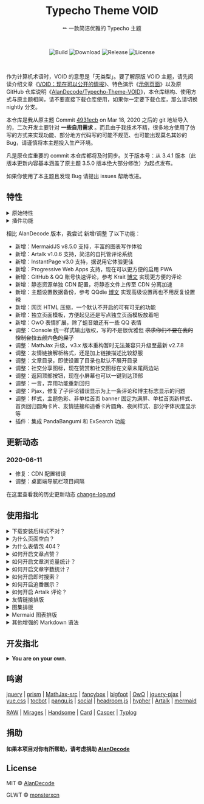 <h1 align="center">Typecho Theme VOID</h1>

<div align="center">

✏ 一款简洁优雅的 Typecho 主题

</div></br>

<div align="center">

![Build](https://img.shields.io/github/workflow/status/monsterxcn/Typecho-Theme-VOID/Build?style=flat-square)  ![Download](https://img.shields.io/github/downloads/monsterxcn/Typecho-Theme-VOID/total?style=flat-square)  ![Release](https://img.shields.io/github/v/release/monsterxcn/Typecho-Theme-VOID?style=flat-square)  ![License](https://img.shields.io/github/license/monsterxcn/Typecho-Theme-VOID?label=GLWTPL&style=flat-square)

</div></br>


作为计算机术语时，VOID 的意思是「无类型」。要了解原版 VOID 主题，请先阅读介绍文章《[VOID：现在可以公开的情报](https://blog.imalan.cn/archives/247/)》、特色演示《[示例页面](https://blog.imalan.cn/archives/194/)》以及原 GitHub 仓库说明《[AlanDecode/Typecho-Theme-VOID](https://github.com/AlanDecode/Typecho-Theme-VOID)》，本仓库结构、使用方式与原主题相同，请不要直接下载仓库使用，如果你一定要下载仓库，那么请切换 nightly 分支。

本仓库是我从原主题 Commit [4931ecb](https://github.com/AlanDecode/Typecho-Theme-VOID/commit/4931ecb4e3ce21761afaf2fc9f2e414311d2b20a) on Mar 18, 2020 之后的 git 地址导入的，二次开发主要针对 **一些自用需求** 。而且由于我技术不精，很多地方使用了仿写的方式来实现功能、部分地方代码写的可能不规范、也可能出现莫名其妙的 Bug，请谨慎将本主题投入生产环境。

凡是原仓库重要的 commit 本仓库都将及时同步。关于版本号：从 3.4.1 版本（此版本更新内容基本涵盖了原主题 3.5.0 版本绝大部分修改）为起点发布。

如果你使用了本主题且发现 Bug 请提出 issues 帮助改进。

## 特性

<details><summary>原始特性</summary><br>

* 响应式设计
* PJAX 无刷新体验
* AJAX 评论
* 前台无跳转登陆（兼容 PJAX）
* 自动夜间模式
* 优秀的可读性
* 衬线、非衬线两种文字风格
* 代码高亮（浅色暗色两种风格，随主题切换）
* Mac 风格代码块（可开启或关闭）
* 代码行号
* 站点样式设置面板（日夜转换、字体、字号）
* MathJax 公式
* 表情解析（文章、评论可用）
* 图片排版（可用作相册）
* 图片懒加载
* 灵活的头图设置
* 文章目录解析
* 完整的结构化数据支持
* 够用的后台设置与丰富的高级设置

</details>

<details><summary>插件功能</summary><br>

* 浏览量统计
* 文章点赞
* 文章字数统计
* 评论投票与自动折叠
* 访客互动展示

</details>

相比 AlanDecode 版本，我尝试 新增/调整 了以下功能：

 - 新增：MermaidJS v8.5.0 支持，丰富的图表写作体验
 - 新增：Artalk v1.0.6 支持，简洁的自托管评论系统
 - 新增：InstantPage v3.0 支持，据说用它体验更佳
 - 新增：Progressive Web Apps 支持，现在可以更方便的启用 PWA
 - 新增：GitHub & QQ 账号快速评论，参考 Krait [博文](https://krait.cn/major/1888.html) 实现更方便的评论
 - 新增：静态资源单独 CDN 配置，将静态文件上传至 CDN 分离加速
 - 新增：主题设置数据备份，参考 QQdie [博文](https://qqdie.com/archives/typecho-templates-backup-and-restore.html) 实现高级设置再也不用反复设置辣
 - 新增：网页 HTML 压缩，一个默认不开启的可有可无的功能
 - 新增：独立页面模板，方便起见还是写点独立页面模板放着吧
 - 新增：OwO 表情扩展，除了蛆音娘还有一些 QQ 表情
 - 调整：Console 统一样式输出版权，写的不是很优雅但 ~~求求你们不要在我的控制台拉五颜六色的屎了~~
 - 调整：MathJax 升级，v3.x 版本重构暂时无法兼容只升级至最新 v2.7.8
 - 调整：友情链接解析格式，还是加上链接描述比较舒服
 - 调整：文章目录，即使设置了目录也默认不展开目录
 - 调整：社交分享图标，现在赞赏和社交图标在文章末尾两边站
 - 调整：返回顶部按钮，现在小屏幕也可以一键到达顶部
 - 调整：一言，弃用功能重新回归
 - 调整：Pjax，修复了子评论错误显示为上一条评论和博主标志显示的问题
 - 调整：样式，主题色彩、非单栏首页 banner 固定为满屏、单栏首页新样式、首页回归圆角卡片、友情链接和追番卡片圆角、夜间样式、部分字体灰度显示等
 - 插件：集成 PandaBangumi 和 ExSearch 功能

## 更新动态

### 2020-06-11

* 修复：CDN 配置错误
* 调整：桌面端导航栏项目间隔

在这里查看我的历史更新动态 [change-log.md](https://github.com/monsterxcn/Typecho-Theme-VOID/blob/master/change-log.md)

## 使用指北

<details><summary>下载安装后样式不对？</summary><br>

仓库中的是未压缩的源代码，包含大量实际使用中不需要的文件，并且可能无法直接使用。请一定通过这两个链接下载主题：[发布版](https://github.com/monsterxcn/Typecho-Theme-VOID/releases) | [开发版](https://github.com/monsterxcn/Typecho-Theme-VOID/archive/nightly.zip)。注意其中发布版是下载 VOID-x.x.x.zip 这个压缩包，而不是 Source code，发布版压缩包中包含了当前最新的主题文件和插件文件。

如果不是上面的问题，请检查你的 CDN 地址配置结尾是否含 `/` 如果含有请删去。

如果不介意 Bug 可以直接从命令行安装主题：

```bash
cd /path/to/wwwroot/usr/themes
git clone https://github.com/monsterxcn/Typecho-Theme-VOID.git -b nightly ./VOID
# 如使用国内服务器拉取代码太慢可使用码云仓库极速克隆
# git clone https://gitee.com/monsterxcn/Typecho-Theme-VOID.git -b nightly ./VOID
chmod -R 777 VOID/*

# 后续小版本更新主题可以直接运行：
cd /path/to/wwwroot/usr/themes/VOID
# 拉取失败可尝试撤销所有本地修改
# git reset --hard HEAD
git pull origin nightly
```

</details>

<details><summary>为什么页面空白？</summary><br>

* 首先检查是否有插件重复引入了 JQuery，若有，在插件设置页面关闭。
* 另外，推荐使用 PHP 7.0 及以上版本搭配 MySQL 数据库。PHP 5.6 或者更低版本以及其它数据库可能出现未知问题（并且我不会去修复）。

</details>

<details><summary>为什么表情包 404？</summary><br>

上一个版本的 OwO 表情全部存储于 GitHub 仓库使用 JsDelivr 加速，但是由于仓库同时存储其他文件体积过大 JsDelivr CDN 失效，所以此版本以后的 OwO 依旧存储于主题文件夹 assets/libs/owo/biaoqing 文件夹下。请检查以下文件中表情路径是否正确：

 - assets\libs\owo\owo.json `表情包名.container.icon`
 - libs\Contents.php `L227` `L237` `L247` `L257`

使用本地文件时，应该使用以下示例

```
# assets\libs\owo\owo.json
{
    "泡泡": {
        "type": "image",
        "container": [
            {
                "icon": "<img class=\"biaoqing\" data-src=\"/usr/themes/VOID/assets/libs/owo/biaoqing/paopao/E591B5E591B5_2x.png\">",
                "data": "::(呵呵)",
                "text": "呵呵"
            }
        ]
    }
}

# libs\Contents.php
    /**
     * 阿鲁表情回调函数
     * 
     * @return string
     */
    private static function parseAruBiaoqingCallback($match)
    {
        return '<img class="biaoqing" src="/usr/themes/VOID/assets/libs/owo/biaoqing/aru/'. str_replace('%', '', urlencode($match[1])) . '_2x.png">';
    }
```

默认的静态资源 CDN 设置对 OwO 表情无法生效，需要 **自行修改** 这两个文件进行。如果你不明白怎么修改请忽略。另外主题 biaoqing 文件夹中还包含很多主题未启用的表情包，喜欢折腾可以自行搭配自己喜欢的表情包组。

</details>

<details><summary>如何开启文章点赞？</summary><br>

点赞功能依赖配套插件，请上传插件并启用。前往 https://github.com/monsterxcn/Typecho-Plugin-VOID 获取插件。

</details>

<details><summary>如何开启文章浏览量统计？</summary><br>

浏览量统计功能依赖配套插件，请上传插件并启用。前往 https://github.com/monsterxcn/Typecho-Plugin-VOID 获取插件。

</details>

<details><summary>如何开启文章字数统计？</summary><br>

字数统计功能依赖配套插件，请上传插件并启用。前往 https://github.com/monsterxcn/Typecho-Plugin-VOID 获取插件。

</details>

<details><summary>如何开启即时搜索？</summary><br>

即时搜索功能依赖配套插件，请上传插件并启用。注意第一次保存插件设置后按照提示重建索引。前往 https://github.com/monsterxcn/Typecho-Plugin-VOID 获取插件。

</details>

<details><summary>如何开启追番展示？</summary><br>

追番展示功能依赖配套插件，请上传插件并启用。注意按照插件提示填写 [Bangumi](https://bgm.tv) 用户 ID 并选择解析方式。前往 https://github.com/monsterxcn/Typecho-Plugin-VOID 获取插件。

</details>

<details><summary>如何开启 Artalk 评论？</summary><br>

Artalk 是一款简洁有趣的可拓展自托管评论系统，需要配合 Artalk 的后端程序（如 [Artalk-API-PHP](https://github.com/qwqcode/Artalk-API-PHP) ）使用，请在开启评论前搭建好自己的后端程序。

新建文章或页面，在自定义字段中填入 `artalk` 和你的 Artalk 后端 `/public` 文件夹可访问地址即可开启 Artalk 评论，快来尝试这款有趣的评论系统吧。

</details>

<details><summary>友情链接排版</summary><br>

新建独立页面，然后如此书写：

```
[links]
[(熊猫小 A )+(熊猫小 A 的博客)](https://www.imalan.cn)+(https://secure.gravatar.com/avatar/1741a6eef5c824899e347e4afcbaa75d?s=200&r=G&d=)
[(名称)+(描述)](链接)+(图标)
[/links]
```

文章中、独立页面中都可以通过该语法插入类似的展示块。在某些 Typecho 版本中 HTML 会被转义后输出，请使用 `!!!` 包裹以上代码，例如：

```
!!!
[links]
···
[/links]
!!!
```

`!!!` 需要单独占一行。

</details>

<details><summary>图集排版</summary><br>

在文章中，使用 `[photos][/photos]` 包起来的图片可显示在同一行。例如：

```
[photos]
![](https://cdn.imalan.cn/img/post/2018-10-26/IMG_0073.jpeg)
![](https://cdn.imalan.cn/img/post/2018-10-26/IMG_0053.jpeg)
[/photos]

[photos]
![](https://cdn.imalan.cn/img/post/2018-10-26/IMG_0039.jpeg)
![](https://cdn.imalan.cn/img/post/2018-10-26/IMG_0051.jpeg)
![](https://cdn.imalan.cn/img/post/2018-10-26/IMG_0005.jpeg)
[/photos]
```

在某些 Typecho 版本中 HTML 会被转义后输出，请使用 `!!!` 包裹以上代码，例如：

```
!!!
[photos]
···
[/photos]
!!!
```

`!!!` 需要单独占一行。

</details>

<details><summary>Mermaid 图表排版</summary><br>

主题设置中启用 MermaidJS 后在文章中，使用 `[mermaid][/mermaid]` 包起来的代码可显示为相应图表。例如：

```
[mermaid]
graph TD;
    A-->B;
    A-->C;
    B-->D;
    C-->D;
[/mermaid]

[mermaid]
gantt
dateFormat  YYYY-MM-DD
title Adding GANTT diagram to mermaid
excludes weekdays 2014-01-10

section A section
Completed task            :done,    des1, 2014-01-06,2014-01-08
Active task               :active,  des2, 2014-01-09, 3d
Future task               :         des3, after des2, 5d
Future task2               :         des4, after des3, 5d
[/mermaid]
```

在某些 Typecho 版本中 HTML 会被转义后输出，请使用 `!!!` 包裹以上代码，例如：

```
!!!
[mermaid]
···
[/mermaid]
!!!
```

`!!!` 需要单独占一行。

MermaidJS 按照页面从上向下的顺序依次渲染图表，请务必保证前面的 Mermaid 图表语法格式正确，否则后面的图表无法显示。此外，使用实验性 Mermaid 图表（比如 Git 图）可能导致渲染异常，这不是主题的问题，请检查你的图表语法和 MermaidJS 版本是否兼容。本主题使用的 MermaidJS 为 8.5.0 版本，包含了 Class diagram，Git graph，Entity Relationship Diagram 等图表的实验性兼容。更多关于 MermaidJS 的问题请先参考 [官方文档](https://mermaid-js.github.io/mermaid/#/README) 检查，然后欢迎提出 issue 帮助主题更好的兼容 MermaidJS。

</details>

<details><summary>其他增强的 Markdown 语法</summary><br>

* 注音语法：`{{文本:zhu yin}}`，会渲染为：<ruby>文本<rp> (</rp><rt>zhu yin</rt><rp>)</rp></ruby>
* notice 提示块：`[notice]提示内容[/notice]`

</details>

## 开发指北

<details><summary><b>You are on your own.</b></summary><br>

> This Is A Fork From [AlanDecode/Typecho-Theme-VOID](https://github.com/AlanDecode/Typecho-Theme-VOID) But Show My Contributions.

指引：安装 NodeJS 环境 > clone repo > 安装依赖 > 打包依赖的 JavaScript & CSS > 你构建的主题。以下是我的一些未必有用的提示：

 - 关于安装 node-sass 出错请参考《 [安装 node-sass 的正确姿势 - Issue #28 - lmk123/blog](https://github.com/lmk123/blog/issues/28) 》
 - 如果需要你可以尝试将 nodejs 升级至 latest 版本
 - 如果需要你可以尝试在主题仓库根目录下执行 `rm -rf node-modules package-lock.json` 后再安装依赖
 - 如果你对自己的更改很满意或者有很妙的修改想法，**欢迎提出 Pull Request 或 Issues**

```bash
git clone https://github.com/monsterxcn/Typecho-Theme-VOID ./VOID && cd ./VOID

# 安装依赖
npm install -g gulp
npm install

# 打包依赖的 JS 和 CSS
gulp dev

# 构建主题，生成的主题位于 ./build 目录下
gulp build

# 主题的样式是用 SCSS 写的
# 使用喜欢的方式编译 SCSS，或者使用这个
gulp sass

# 监听 SCSS 更改然后实时编译。
# 尽请添加自己想要的功能，满意后就提交代码。然后：
gulp build
```

</details>

## 鸣谢

[jquery](https://github.com/jquery/jquery) | [prism](https://github.com/PrismJS/prism/) | [MathJax-src](https://github.com/mathjax/MathJax-src) | [fancybox](https://github.com/fancyapps/fancybox) | [bigfoot](http://github.com/pxldot/bigfoot) | [OwO](https://github.com/DIYgod/OwO) | [jquery-pjax](https://github.com/defunkt/jquery-pjax) | [yue.css](https://github.com/lepture/yue.css) | [tocbot](https://github.com/tscanlin/tocbot) | [pangu.js](https://github.com/vinta/pangu.js) | [social](https://github.com/lepture/social) | [headroom.js](https://github.com/WickyNilliams/headroom.js) | [hypher](https://github.com/bramstein/hypher) | [Artalk](https://github.com/qwqcode/Artalk) | [mermaid](https://github.com/mermaid-js/mermaid)

[RAW](https://github.com/AlanDecode/Typecho-Theme-RAW) | [Mirages](https://get233.com/archives/mirages-intro.html) | [Handsome](https://www.ihewro.com/archives/489/) | [Card](https://blog.shuiba.co/bitcron-theme-card) | [Casper](https://github.com/TryGhost/Casper) | [Typlog](https://typlog.com/)

## 捐助

**如果本项目对你有所帮助，请考虑捐助 [AlanDecode](https://https://github.com/AlanDecode/Typecho-Theme-VOID)**

## License

MIT © [AlanDecode](https://github.com/AlanDecode)

GLWT © [monsterxcn](https://github.com/monsterxcn)
